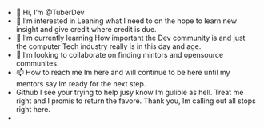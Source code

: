 - 👋 Hi, I’m @TuberDev
- 👀 I’m interested in Leaning what I need to on the hope to learn new insight and give credit where credit is due.
- 🌱 I’m currently learning How important the Dev community is and just the computer Tech industry really is in this day and age.
- 💞️ I’m looking to collaborate on finding mintors and opensource communites.
- 📫 How to reach me Im here and will continue to be here until my mentors say Im ready for the next step.
- Github I see your trying to help jusy know Im gulible as hell. Treat me right and I promis to return the favore. Thank you, Im calling out all stops right here.
- 

<!---
TuberDev/TuberDev is a ✨ special ✨ repository because its `README.md` (this file) appears on your GitHub profile.
You can click the Preview link to take a look at your changes.
--->
